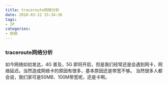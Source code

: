 ```yaml
---
title: traceroute网络分析
date: 2018-03-22 15:34:36
tags:
- IP
categories:
- 网络
---
```


### traceroute网络分析

如今网络如初发达，4G 普及，5G 即将开启，但是我们经常还是会遇到网卡，网络延迟。当然造成网络卡的原因有很多，基本原因还是带宽不够。
当然很多人都会说，我们家可是50MB、100M带宽呢，还是卡啊。
